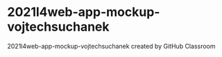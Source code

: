 # 2021l4web-app-mockup-vojtechsuchanek
2021l4web-app-mockup-vojtechsuchanek created by GitHub Classroom
